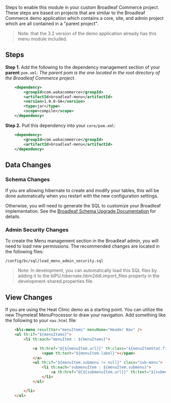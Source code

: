Steps to enable this module in your custom Broadleaf Commerce project. These steps are based on projects that are
similar to the Broadleaf Commerce demo application which contains a core, site, and admin project which are all contained in a "parent project".

> Note: that the 3.2 version of the demo application already has this menu module included.

## Steps

**Step 1.** Add the following to the dependency management section of your **parent** `pom.xml`:
_The parent pom is the one located in the root directory of the Broadleaf Commerce project._

```xml
    <dependency>
        <groupId>com.wakacommerce</groupId>
        <artifactId>broadleaf-menu</artifactId>
        <version>1.0.0-GA</version>
        <type>jar</type>
        <scope>compile</scope>
    </dependency>
```

**Step 2.** Pull this dependency into your `core/pom.xml`:

```xml
    <dependency>
        <groupId>com.wakacommerce</groupId>
        <artifactId>broadleaf-menu</artifactId>
    </dependency>
```

## Data Changes

### Schema Changes

If you are allowing hibernate to create and modify your tables, this will be done automatically when you restart with the new configuration settings.

Otherwise, you will need to generate the SQL to customize your Broadleaf implementation. See the [Broadleaf Schema Upgrade Documentation](http://docs.broadleafcommerce.org/core/current/broadleaf-data-upgrade-process) for details.

### Admin Security Changes

To create the Menu management section in the Broadleaf admin, you will need to load new permissions. The recommended changes are located in the following files:

```
/config/bc/sql/load_menu_admin_security.sql
```

> Note: In development, you can automatically load this SQL files by adding it to the blPU.hibernate.hbm2ddl.import\_files property in the development-shared.properties file.


## View Changes

If you are using the Heat Clinic demo as a starting point. You can utilize the new Thymeleaf MenuProcessor to draw your navigation.
Add something like the following to your `nav.html` file:

```html
    <blc:menu resultVar="menuItems" menuName="Header Nav" />
    <ul th:if="${menuItems}">
        <li th:each="menuItem : ${menuItems}">

            <a th:href="@{${menuItem.url}}" th:class="${menuItemStat.first}? 'home'">
                <span th:text="${menuItem.label}"></span>
            </a>
            <ul th:if="${menuItem.submenu != null}" class="sub-menu">
                <li th:each="submenuItem : ${menuItem.submenu}">
                    <a th:href="@{${submenuItem.url}}" th:text="${submenuItem.label}"></a>
                </li>
            </ul>

        </li>
    </ul>
```
